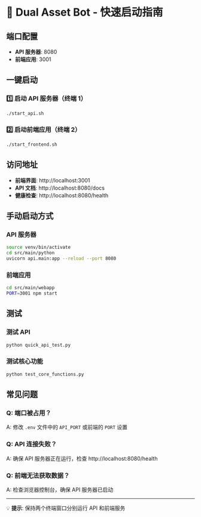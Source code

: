 # 🚀 Dual Asset Bot - 快速启动指南

## 端口配置
- **API 服务器**: 8080
- **前端应用**: 3001

## 一键启动

### 1️⃣ 启动 API 服务器（终端 1）
```bash
./start_api.sh
```

### 2️⃣ 启动前端应用（终端 2）
```bash
./start_frontend.sh
```

## 访问地址

- **前端界面**: http://localhost:3001
- **API 文档**: http://localhost:8080/docs
- **健康检查**: http://localhost:8080/health

## 手动启动方式

### API 服务器
```bash
source venv/bin/activate
cd src/main/python
uvicorn api.main:app --reload --port 8080
```

### 前端应用
```bash
cd src/main/webapp
PORT=3001 npm start
```

## 测试

### 测试 API
```bash
python quick_api_test.py
```

### 测试核心功能
```bash
python test_core_functions.py
```

## 常见问题

### Q: 端口被占用？
A: 修改 `.env` 文件中的 `API_PORT` 或前端的 `PORT` 设置

### Q: API 连接失败？
A: 确保 API 服务器正在运行，检查 http://localhost:8080/health

### Q: 前端无法获取数据？
A: 检查浏览器控制台，确保 API 服务器已启动

---

💡 **提示**: 保持两个终端窗口分别运行 API 和前端服务